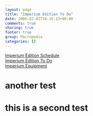 ```yaml
---
layout: page
title: "Imperium Edition To Do"
date: 2006-02-02T16:16:13+00:00
comments: true
sharing: true
footer: true
group: Macropedia
categories: []
---
```

<div class='row'>
	<div class='col-md-4'><a href='/macropedia/imperium-edition-schedule'>Imperium Edition Schedule</a></div>
	<div class='col-md-4'><a href='/macropedia/imperium-edition-to-do'>Imperium Edition To Do</a></div>
	<div class='col-md-4'><a href='/macropedia/imperium-equipment'>Imperium Equipment</a></div>
</div>


# another test 
# this is a second test 